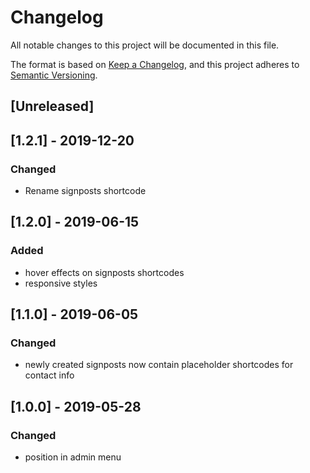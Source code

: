# Changelog
All notable changes to this project will be documented in this file.

The format is based on [Keep a Changelog](https://keepachangelog.com/en/1.0.0/),
and this project adheres to [Semantic Versioning](https://semver.org/spec/v2.0.0.html).

## [Unreleased]

## [1.2.1] - 2019-12-20
### Changed
- Rename signposts shortcode

## [1.2.0] - 2019-06-15
### Added
- hover effects on signposts shortcodes
- responsive styles

## [1.1.0] - 2019-06-05
### Changed
- newly created signposts now contain placeholder shortcodes for contact info

## [1.0.0] - 2019-05-28
### Changed
- position in admin menu
